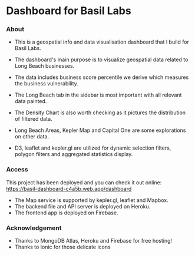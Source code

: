 # Dashboard for Basil Labs

### About

* This is a geospatial info and data visualisation dashboard that I build for Basil Labs.

* The dashboard's main purpose is to visualize geospatial data related to Long Beach businesses.

* The data includes business score percentile we derive which measures the business vulnerability.

* The Long Beach tab in the sidebar is most important with all relevant data painted.

* The Density Chart is also worth checking as it pictures the distribution of filtered data.

* Long Beach Areas, Kepler Map and Capital One are some explorations on other data.

* D3, leaflet and kepler.gl are utilized for dynamic selection filters, polygon filters and aggregated statistics display.

### Access

This project has been deployed and you can check it out online: https://basil-dashboard-c4a5b.web.app/dashboard

* The Map service is supported by kepler.gl, leaflet and Mapbox.
* The backend file and API server is deployed on Heroku.
* The frontend app is deployed on Firebase.

### Acknowledgement

* Thanks to MongoDB Atlas, Heroku and Firebase for free hosting!
* Thanks to Ionic for those delicate icons